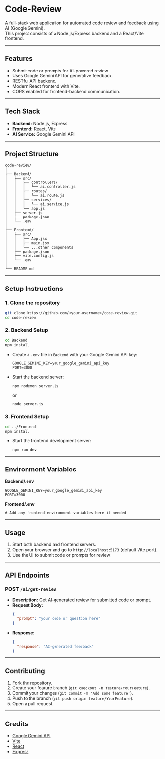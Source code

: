 # Code-Review

A full-stack web application for automated code review and feedback using AI (Google Gemini).  
This project consists of a Node.js/Express backend and a React/Vite frontend.

---

## Features

- Submit code or prompts for AI-powered review.
- Uses Google Gemini API for generative feedback.
- RESTful API backend.
- Modern React frontend with Vite.
- CORS enabled for frontend-backend communication.

---

## Tech Stack

- **Backend:** Node.js, Express
- **Frontend:** React, Vite
- **AI Service:** Google Gemini API

---

## Project Structure

```
code-review/
│
├── Backend/
│   ├── src/
│   │   ├── controllers/
│   │   │   └── ai.controller.js
│   │   ├── routes/
│   │   │   └── ai.route.js
│   │   ├── services/
│   │   │   └── ai.service.js
│   │   └── app.js
│   ├── server.js
│   ├── package.json
│   └── .env
│
├── Frontend/
│   ├── src/
│   │   ├── App.jsx
│   │   ├── main.jsx
│   │   └── ...other components
│   ├── package.json
│   ├── vite.config.js
│   └── .env
│
└── README.md
```

---

## Setup Instructions

### 1. Clone the repository

```sh
git clone https://github.com/<your-username>/code-review.git
cd code-review
```

### 2. Backend Setup

```sh
cd Backend
npm install
```

- Create a `.env` file in `Backend` with your Google Gemini API key:
  ```
  GOOGLE_GEMINI_KEY=your_google_gemini_api_key
  PORT=3000
  ```

- Start the backend server:
  ```
  npx nodemon server.js
  ```
  or
  ```
  node server.js
  ```

### 3. Frontend Setup

```sh
cd ../Frontend
npm install
```

- Start the frontend development server:
  ```
  npm run dev
  ```

---

## Environment Variables

**Backend/.env**
```
GOOGLE_GEMINI_KEY=your_google_gemini_api_key
PORT=3000
```

**Frontend/.env**
```
# Add any frontend environment variables here if needed
```

---

## Usage

1. Start both backend and frontend servers.
2. Open your browser and go to `http://localhost:5173` (default Vite port).
3. Use the UI to submit code or prompts for review.

---

## API Endpoints

### POST `/ai/get-review`

- **Description:** Get AI-generated review for submitted code or prompt.
- **Request Body:**
  ```json
  {
    "prompt": "your code or question here"
  }
  ```
- **Response:**
  ```json
  {
    "response": "AI-generated feedback"
  }
  ```

---

## Contributing

1. Fork the repository.
2. Create your feature branch (`git checkout -b feature/YourFeature`).
3. Commit your changes (`git commit -m 'Add some feature'`).
4. Push to the branch (`git push origin feature/YourFeature`).
5. Open a pull request.

---

## Credits

- [Google Gemini API](https://ai.google.dev/)
- [Vite](https://vitejs.dev/)
- [React](https://react.dev/)
- [Express](https://expressjs.com/)

